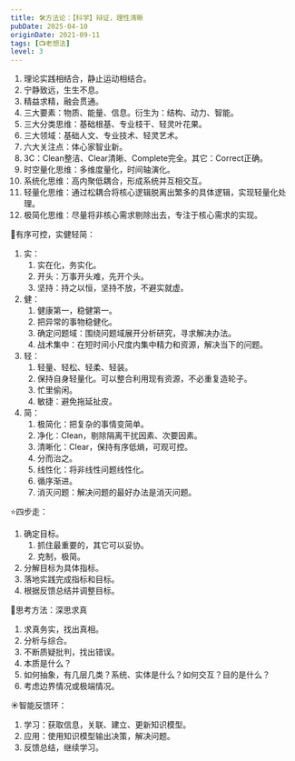 ```yaml
---
title: 🛠方法论：【科学】辩证，理性清晰
pubDate: 2025-04-10
originDate: 2021-09-11
tags: [📺老想法]
level: 3
---
```


1. 理论实践相结合，静止运动相结合。
2. 宁静致远，生生不息。
3. 精益求精，融会贯通。
4. 三大要素：物质、能量、信息。衍生为：结构、动力、智能。
5. 三大分类思维：基础根基、专业枝干、轻灵叶花果。
6. 三大领域：基础人文、专业技术、轻灵艺术。
7. 六大关注点：体心家智业新。
8. 3C：Clean整洁、Clear清晰、Complete完全。其它：Correct正确。
9. 时空量化思维：多维度量化，时间轴演化。
10. 系统化思维：高内聚低耦合，形成系统并互相交互。
11. 轻量化思维：通过松耦合将核心逻辑脱离出繁多的具体逻辑，实现轻量化处理。
12. 极简化思维：尽量将非核心需求剔除出去，专注于核心需求的实现。

🥚有序可控，实健轻简：

1. 实：
    1. 实在化，务实化。
    2. 开头：万事开头难，先开个头。
    3. 坚持：持之以恒，坚持不放，不避实就虚。
2. 健：
    1. 健康第一，稳健第一。
    2. 把异常的事物稳健化。
    3. 确定问题域：围绕问题域展开分析研究，寻求解决办法。
    4. 战术集中：在短时间小尺度内集中精力和资源，解决当下的问题。
3. 轻：
    1. 轻量、轻松、轻柔、轻装。
    2. 保持自身轻量化。可以整合利用现有资源，不必重复造轮子。
    3. 忙里偷闲。
    4. 敏捷：避免拖延扯皮。
4. 简：
    1. 极简化：把复杂的事情变简单。
    2. 净化：Clean，剔除隔离干扰因素、次要因素。
    3. 清晰化：Clear，保持有序低熵，可观可控。
    4. 分而治之。
    5. 线性化：将非线性问题线性化。
    6. 循序渐进。
    7. 消灭问题：解决问题的最好办法是消灭问题。


⭐️四步走：
1. 确定目标。
    1. 抓住最重要的，其它可以妥协。
    2. 克制，极简。
2. 分解目标为具体指标。
3. 落地实践完成指标和目标。
4. 根据反馈总结并调整目标。

🤔思考方法：深思求真
1. 求真务实，找出真相。
2. 分析与综合。
3. 不断质疑批判，找出错误。
4. 本质是什么？
5. 如何抽象，有几层几类？系统、实体是什么？如何交互？目的是什么？
6. 考虑边界情况或极端情况。

☀️智能反馈环：
1. 学习：获取信息，关联、建立、更新知识模型。
2. 应用：使用知识模型输出决策，解决问题。
3. 反馈总结，继续学习。
